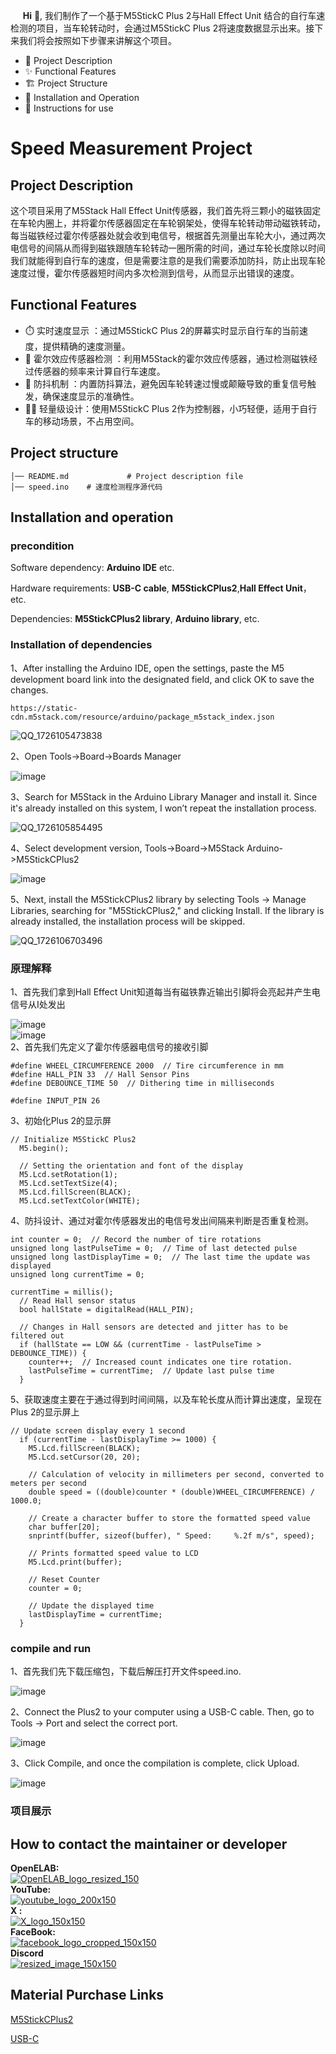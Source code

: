 
&nbsp;&nbsp;&nbsp;&nbsp;&nbsp;__Hi__ 👋, 我们制作了一个基于M5StickC Plus 2与Hall Effect Unit 结合的自行车速检测的项目，当车轮转动时，会通过M5StickC Plus 2将速度数据显示出来。接下来我们将会按照如下步骤来讲解这个项目。
- 📝 Project Description
- ✨ Functional Features
- 🏗 Project Structure
- 🚀 Installation and Operation
- 🔧 Instructions for use
# Speed Measurement Project
## Project Description
这个项目采用了M5Stack Hall Effect Unit传感器，我们首先将三颗小的磁铁固定在车轮内圈上，并将霍尔传感器固定在车轮钢架处，使得车轮转动带动磁铁转动，每当磁铁经过霍尔传感器处就会收到电信号，根据首先测量出车轮大小，通过两次电信号的间隔从而得到磁铁跟随车轮转动一圈所需的时间，通过车轮长度除以时间我们就能得到自行车的速度，但是需要注意的是我们需要添加防抖，防止出现车轮速度过慢，霍尔传感器短时间内多次检测到信号，从而显示出错误的速度。

## Functional Features
- ⏱️ 实时速度显示 ：通过M5StickC Plus 2的屏幕实时显示自行车的当前速度，提供精确的速度测量。
- 🧲 霍尔效应传感器检测 ：利用M5Stack的霍尔效应传感器，通过检测磁铁经过传感器的频率来计算自行车速度。
- 🚫 防抖机制 ：内置防抖算法，避免因车轮转速过慢或颠簸导致的重复信号触发，确保速度显示的准确性。
- 🚴‍♂️ 轻量级设计：使用M5StickC Plus 2作为控制器，小巧轻便，适用于自行车的移动场景，不占用空间。
## Project structure
``` 
│── README.md             # Project description file
│── speed.ino    # 速度检测程序源代码
```
## Installation and operation

### precondition
Software dependency: __Arduino IDE__ etc.  

Hardware requirements: __USB-C cable__, __M5StickCPlus2__,__Hall Effect Unit__， etc.  

Dependencies: __M5StickCPlus2 library__, __Arduino library__, etc.  
### Installation of dependencies
1、After installing the Arduino IDE, open the settings, paste the M5 development board link into the designated field, and click OK to save the changes.
```
https://static-cdn.m5stack.com/resource/arduino/package_m5stack_index.json
```
![QQ_1726105473838](https://github.com/user-attachments/assets/367bd060-13ab-4eda-9a43-13fbc0250580)  
  
2、Open Tools->Board->Boards Manager

![image](https://github.com/user-attachments/assets/dbee7434-4453-462b-a75f-32ac5b8d714c)  
  
3、Search for M5Stack in the Arduino Library Manager and install it. Since it's already installed on this system, I won’t repeat the installation process.

![QQ_1726105854495](https://github.com/user-attachments/assets/11b18b6c-c8db-4ea4-b209-d22dd26eebbe) 

4、Select development version, Tools->Board->M5Stack Arduino->M5StickCPlus2 

![image](https://github.com/user-attachments/assets/804770ad-ce05-4d9c-9cec-183462cace63)  

5、Next, install the M5StickCPlus2 library by selecting Tools -> Manage Libraries, searching for "M5StickCPlus2," and clicking Install. If the library is already installed, the installation process will be skipped.

![QQ_1726106703496](https://github.com/user-attachments/assets/312bc9e1-521c-479e-831a-a3c22e45a6ec)  
### 原理解释
1、首先我们拿到Hall Effect Unit知道每当有磁铁靠近输出引脚将会亮起并产生电信号从I处发出

![image](https://github.com/user-attachments/assets/54295e92-9a09-413d-bc22-1f558653af65)  
![image](https://github.com/user-attachments/assets/4533bdfa-d954-4d9a-abb7-8dd698ec3582)  
2、首先我们先定义了霍尔传感器电信号的接收引脚
```
#define WHEEL_CIRCUMFERENCE 2000  // Tire circumference in mm
#define HALL_PIN 33  // Hall Sensor Pins
#define DEBOUNCE_TIME 50  // Dithering time in milliseconds

#define INPUT_PIN 26
```
3、初始化Plus 2的显示屏 
```
// Initialize M5StickC Plus2
  M5.begin();
  
  // Setting the orientation and font of the display
  M5.Lcd.setRotation(1);
  M5.Lcd.setTextSize(4);
  M5.Lcd.fillScreen(BLACK);
  M5.Lcd.setTextColor(WHITE);
```
4、防抖设计、通过对霍尔传感器发出的电信号发出间隔来判断是否重复检测。
```
int counter = 0;  // Record the number of tire rotations
unsigned long lastPulseTime = 0;  // Time of last detected pulse
unsigned long lastDisplayTime = 0;  // The last time the update was displayed
unsigned long currentTime = 0;

currentTime = millis();
  // Read Hall sensor status
  bool hallState = digitalRead(HALL_PIN);

  // Changes in Hall sensors are detected and jitter has to be filtered out
  if (hallState == LOW && (currentTime - lastPulseTime > DEBOUNCE_TIME)) {
    counter++;  // Increased count indicates one tire rotation.
    lastPulseTime = currentTime;  // Update last pulse time
  }
```
5、获取速度主要在于通过得到时间间隔，以及车轮长度从而计算出速度，呈现在Plus 2的显示屏上
```
// Update screen display every 1 second
  if (currentTime - lastDisplayTime >= 1000) {
    M5.Lcd.fillScreen(BLACK);
    M5.Lcd.setCursor(20, 20);
    
    // Calculation of velocity in millimeters per second, converted to meters per second
    double speed = ((double)counter * (double)WHEEL_CIRCUMFERENCE) / 1000.0;
    
    // Create a character buffer to store the formatted speed value
    char buffer[20];
    snprintf(buffer, sizeof(buffer), " Speed:     %.2f m/s", speed);

    // Prints formatted speed value to LCD
    M5.Lcd.print(buffer);
    
    // Reset Counter
    counter = 0;
    
    // Update the displayed time
    lastDisplayTime = currentTime;
  }
```
### compile and run
1、首先我们先下载压缩包，下载后解压打开文件speed.ino.

![image](https://github.com/user-attachments/assets/c44796c7-88c2-4c29-af01-314654969dbb)

2、Connect the Plus2 to your computer using a USB-C cable. Then, go to Tools -> Port and select the correct port.

![image](https://github.com/user-attachments/assets/96a163ba-4613-4bd9-a76b-f56a3f1e7696)  

3、Click Compile, and once the compilation is complete, click Upload.

![image](https://github.com/user-attachments/assets/b28d30c5-f0b9-4af2-9723-8935a5390a40)   

### 项目展示

## How to contact the maintainer or developer
__OpenELAB:__   
[![OpenELAB_logo_resized_150](https://github.com/user-attachments/assets/5d3de375-359c-46a3-96bb-aaa211c6c636)](https://openelab.io)  
__YouTube:__  
[![youtube_logo_200x150](https://github.com/user-attachments/assets/d2365e7f-4ffe-4124-bf62-21eba19a71e4)](https://www.youtube.com/@OpenELAB)  
__X :__  
[![X_logo_150x150](https://github.com/user-attachments/assets/4ad5095f-2573-4791-9360-b355530093bf)](https://twitter.com/openelabio)  
__FaceBook:__  
[![facebook_logo_cropped_150x150](https://github.com/user-attachments/assets/52f2dc9a-a564-49a5-b72e-30eafbbc281f)](https://www.facebook.com/profile.php?id=61559154729457)  
__Discord__  
[![resized_image_150x150](https://github.com/user-attachments/assets/93ecd098-3391-45bb-9d80-b166c197a475)](https://discord.gg/VQspWyck)

## Material Purchase Links
[M5StickCPlus2](https://openelab.io/products/m5stickcplus2?_pos=2&_sid=d60b08054&_ss=r)  

[USB-C](https://openelab.io/products/usb-a-to-usb-type-c-cable-white?_pos=2&_psq=USB-C&_ss=e&_v=1.0)

